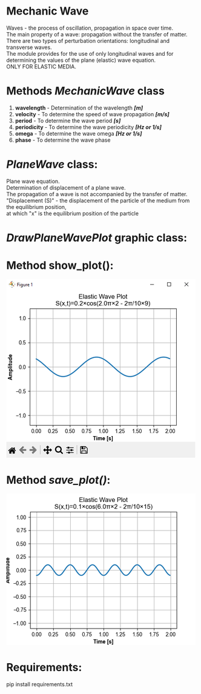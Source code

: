 ﻿# Mechanic Wave

Waves - the process of oscillation, propagation in space over time.\
The main property of a wave: propagation without the transfer of matter.\
There are two types of perturbation orientations: longitudinal and transverse waves.\
The module provides for the use of only longitudinal waves and for determining the values of the plane (elastic) wave
equation.\
ONLY FOR ELASTIC MEDIA.

# Methods _MechanicWave_ class

1. **wavelength** - Determination of the wavelength **_[m]_**
2. **velocity** - To determine the speed of wave propagation **_[m/s]_**
3. **period** - To determine the wave period **_[s]_**
4. **periodicity** - To determine the wave periodicity **_[Hz or 1/s]_**
5. **omega** - To determine the wave omega **_[Hz or 1/s]_**
6. **phase** - To determine the wave phase

# _PlaneWave_ class:

Plane wave equation.\
Determination of displacement of a plane wave.\
The propagation of a wave is not accompanied by the transfer of matter.\
"Displacement (S)" - the displacement of the particle of the medium from the equilibrium position,\
at which "x" is the equilibrium position of the particle

# _DrawPlaneWavePlot_ graphic class:
# Method **show_plot()**:
![](plots/show_plot.png)
# Method _save_plot()_:
![](plots/png/elastic-wave-plot_0.png)

# Requirements:

pip install requirements.txt

